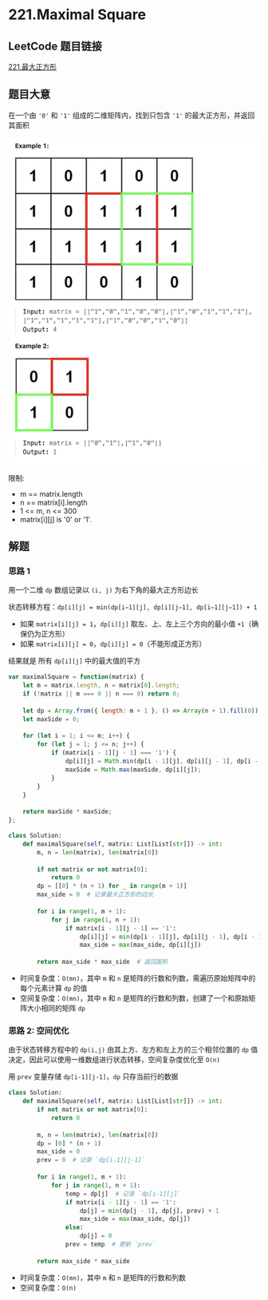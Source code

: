 # 221.Maximal Square

## LeetCode 题目链接

[221.最大正方形](https://leetcode.cn/problems/maximal-square/)

## 题目大意

在一个由 `'0'` 和 `'1'` 组成的二维矩阵内，找到只包含 `'1'` 的最大正方形，并返回其面积

![alt text](https://github.com/donnapersonal/picx-images-hosting/raw/master/image.6f0uaz1ctb.png)

限制:
- m == matrix.length
- n == matrix[i].length
- 1 <= m, n <= 300
- matrix[i][j] is '0' or '1'.

## 解题

### 思路 1

用一个二维 `dp` 数组记录以 `(i, j)` 为右下角的最大正方形边长

状态转移方程：`dp[i][j] = min(dp[i−1][j], dp[i][j−1], dp[i−1][j−1]) + 1`

- 如果 `matrix[i][j] = 1`，`dp[i][j]` 取左、上、左上三个方向的最小值 `+1`（确保仍为正方形）
- 如果 `matrix[i][j] = 0`，`dp[i][j] = 0`（不能形成正方形）

结果就是 所有 `dp[i][j]` 中的最大值的平方

```js
var maximalSquare = function(matrix) {
    let m = matrix.length, n = matrix[0].length;
    if (!matrix || m === 0 || n === 0) return 0;

    let dp = Array.from({ length: m + 1 }, () => Array(n + 1).fill(0));
    let maxSide = 0;

    for (let i = 1; i <= m; i++) {
        for (let j = 1; j <= n; j++) {
            if (matrix[i - 1][j - 1] === '1') {
                dp[i][j] = Math.min(dp[i - 1][j], dp[i][j - 1], dp[i - 1][j - 1]) + 1;
                maxSide = Math.max(maxSide, dp[i][j]);
            }
        }
    }

    return maxSide * maxSide;
};
```
```python
class Solution:
    def maximalSquare(self, matrix: List[List[str]]) -> int:
        m, n = len(matrix), len(matrix[0])
        
        if not matrix or not matrix[0]:
            return 0
        dp = [[0] * (n + 1) for _ in range(m + 1)]
        max_side = 0  # 记录最大正方形的边长

        for i in range(1, m + 1):
            for j in range(1, n + 1):
                if matrix[i - 1][j - 1] == '1':
                    dp[i][j] = min(dp[i - 1][j], dp[i][j - 1], dp[i - 1][j - 1]) + 1
                    max_side = max(max_side, dp[i][j])

        return max_side * max_side  # 返回面积
```

- 时间复杂度：`O(mn)`，其中 `m` 和 `n` 是矩阵的行数和列数，需遍历原始矩阵中的每个元素计算 `dp` 的值
- 空间复杂度：`O(mn)`，其中 `m` 和 `n` 是矩阵的行数和列数，创建了一个和原始矩阵大小相同的矩阵 `dp`
  
### 思路 2: 空间优化

由于状态转移方程中的 `dp(i,j)` 由其上方、左方和左上方的三个相邻位置的 `dp` 值决定，因此可以使用一维数组进行状态转移，空间复杂度优化至 `O(n)`

用 `prev` 变量存储 `dp[i-1][j-1]`，`dp` 只存当前行的数据

```python
class Solution:
    def maximalSquare(self, matrix: List[List[str]]) -> int:
        if not matrix or not matrix[0]:
            return 0

        m, n = len(matrix), len(matrix[0])
        dp = [0] * (n + 1)
        max_side = 0
        prev = 0  # 记录 `dp[i-1][j-1]`

        for i in range(1, m + 1):
            for j in range(1, n + 1):
                temp = dp[j]  # 记录 `dp[i-1][j]`
                if matrix[i - 1][j - 1] == '1':
                    dp[j] = min(dp[j - 1], dp[j], prev) + 1
                    max_side = max(max_side, dp[j])
                else:
                    dp[j] = 0
                prev = temp  # 更新 `prev`

        return max_side * max_side
```

- 时间复杂度：`O(mn)`，其中 `m` 和 `n` 是矩阵的行数和列数
- 空间复杂度：`O(n)`